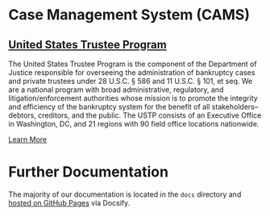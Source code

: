 # Case Management System (CAMS)

## [United States Trustee Program](https://www.justice.gov/ust)

The United States Trustee Program is the component of the Department of Justice responsible for
overseeing the administration of bankruptcy cases and private trustees under 28 U.S.C. § 586 and 11
U.S.C. § 101, et seq. We are a national program with broad administrative, regulatory, and
litigation/enforcement authorities whose mission is to promote the integrity and efficiency of the
bankruptcy system for the benefit of all stakeholders–debtors, creditors, and the public. The USTP
consists of an Executive Office in Washington, DC, and 21 regions with 90 field office locations
nationwide.

[Learn More](https://www.justice.gov/ust/about-program)

# Further Documentation

The majority of our documentation is located in the `docs` directory and
[hosted on GitHub Pages](https://us-trustee-program.github.io/Bankruptcy-Oversight-Support-Systems/#/)
via Docsify.
